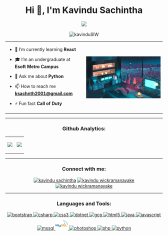 <h1 align="center">Hi 👋, I'm Kavindu Sachintha</h1>

<p align="center">
  <a href="https://github.com/DenverCoder1/readme-typing-svg">
    <img src="https://readme-typing-svg.herokuapp.com?font=Time+New+Roman&color=cyan&size=25&center=true&vCenter=true&width=600&height=100&lines=Innovative+IT+Undergraduate;Aspiring+Software+Engineer;Passionate+Problem+Solver;Active+Learner;Building+the+Future+with+Code..">
  </a>
</p>

<p align="center"> <img src="https://komarev.com/ghpvc/?username=kavinduSlW&label=Profile%20views&color=0e75b6&style=flat" alt="kavinduSlW" /> </p>

<table align="center">
<tr border="none">
<td width="50%" align="left">
  
- 🌱 I’m currently learning **React**

- 🎓 I’m an undergraduate at **Esoft Metro Campus**

- 💬 Ask me about **Python**

- 📫 How to reach me **ksachnth2001@gmail.com**

- ⚡ Fun fact **Call of Duty**
</td>
<td width="50%" align="center">

  <img align="center" alt="Coding" width="450" src="https://github.com/kavinduSlW/kavinduSlW/blob/main/mygif.gif?raw=true">

  
  </td>
</tr>
</table>

---
<h3 align="center">Github Analytics:</h3>
<table align="center">
<tr border="none">
<td width="50%" align="left">
<p align="center">
  <a href="https://github.com/kavinduSlW">
    <img height="180em" src="https://github-readme-stats-eight-theta.vercel.app/api?username=kavinduSlW&show_icons=true&theme=algolia&include_all_commits=true&count_private=true"/>
  </a>
</p>
</td>
<td>
  <a href="https://github.com/kavinduSlW">
    <img height="180em" src="https://github-readme-stats-eight-theta.vercel.app/api/top-langs/?username=kavinduSlW&layout=compact&langs_count=8&theme=algolia"/>
  </a>
</td>
</tr>
</table>


---

<h3 align="center">Connect with me:</h3>
<p align="center">
<a href="https://linkedin.com/in/kavindu sachintha" target="blank"><img align="center" src="https://raw.githubusercontent.com/rahuldkjain/github-profile-readme-generator/master/src/images/icons/Social/linked-in-alt.svg" alt="kavindu sachintha" height="30" width="40" /></a>
<a href="https://fb.com/kavindu wickramanayake" target="blank"><img align="center" src="https://raw.githubusercontent.com/rahuldkjain/github-profile-readme-generator/master/src/images/icons/Social/facebook.svg" alt="kavindu wickramanayake" height="30" width="40" /></a>
<a href="https://www.hackerrank.com/kavindu wickramanayake" target="blank"><img align="center" src="https://raw.githubusercontent.com/rahuldkjain/github-profile-readme-generator/master/src/images/icons/Social/hackerrank.svg" alt="kavindu wickramanayake" height="30" width="40" /></a>
</p>

---

<h3 align="center">Languages and Tools:</h3>
<p align="center"> <a href="https://getbootstrap.com" target="_blank" rel="noreferrer"> <img src="https://github.com/Scar1109/skill-icons/blob/main/icons/Bootstrap.svg" alt="bootstrap" width="40" height="40"/> </a> <a href="https://www.w3schools.com/cs/" target="_blank" rel="noreferrer"> <img src="https://github.com/Scar1109/skill-icons/blob/main/icons/CS.svg" alt="csharp" width="40" height="40"/> </a> <a href="https://www.w3schools.com/css/" target="_blank" rel="noreferrer"> <img src="https://github.com/Scar1109/skill-icons/blob/main/icons/CSS.svg" alt="css3" width="40" height="40"/> </a> <a href="https://dotnet.microsoft.com/" target="_blank" rel="noreferrer"> <img src="https://github.com/Scar1109/skill-icons/blob/main/icons/DotNet.svg" alt="dotnet" width="40" height="40"/> </a> <a href="https://cloud.google.com" target="_blank" rel="noreferrer"> <img src="https://www.vectorlogo.zone/logos/google_cloud/google_cloud-icon.svg" alt="gcp" width="40" height="40"/> </a> <a href="https://www.w3.org/html/" target="_blank" rel="noreferrer"> <img src="https://github.com/Scar1109/skill-icons/blob/main/icons/HTML.svg" alt="html5" width="40" height="40"/> </a> <a href="https://www.java.com" target="_blank" rel="noreferrer"> <img src="https://github.com/Scar1109/skill-icons/blob/main/icons/Java-Light.svg" alt="java" width="40" height="40"/> </a> <a href="https://developer.mozilla.org/en-US/docs/Web/JavaScript" target="_blank" rel="noreferrer"> <img src="https://github.com/Scar1109/skill-icons/blob/main/icons/JavaScript.svg" alt="javascript" width="40" height="40"/> </a> <a href="https://www.microsoft.com/en-us/sql-server" target="_blank" rel="noreferrer"> <img src="https://www.svgrepo.com/show/303229/microsoft-sql-server-logo.svg" alt="mssql" width="40" height="40"/> </a> <a href="https://www.mysql.com/" target="_blank" rel="noreferrer"> <img src="https://raw.githubusercontent.com/devicons/devicon/master/icons/mysql/mysql-original-wordmark.svg" alt="mysql" width="40" height="40"/> </a> <a href="https://www.photoshop.com/en" target="_blank" rel="noreferrer"> <img src="https://github.com/Scar1109/skill-icons/blob/main/icons/Photoshop.svg" alt="photoshop" width="40" height="40"/> </a> <a href="https://www.php.net" target="_blank" rel="noreferrer"> <img src="https://github.com/Scar1109/skill-icons/blob/main/icons/PHP-Dark.svg" alt="php" width="40" height="40"/> </a> <a href="https://www.python.org" target="_blank" rel="noreferrer"> <img src="https://github.com/Scar1109/skill-icons/blob/main/icons/Python-Dark.svg" alt="python" width="40" height="40"/> </a> </p>
